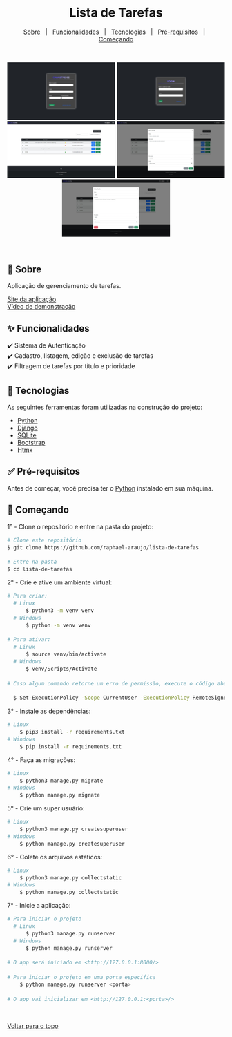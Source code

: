 
<div align="center" id="top"> 
  <h1>Lista de Tarefas</h1>
</div>

<p align="center">
  <a href="#sobre">Sobre</a> &#xa0; | &#xa0; 
  <a href="#funcionalidades">Funcionalidades</a> &#xa0; | &#xa0;
  <a href="#tecnologias">Tecnologias</a> &#xa0; | &#xa0;
  <a href="#pre-requisitos">Pré-requisitos</a> &#xa0; | &#xa0;
  <a href="#comecando">Começando</a>
</p>

<br>

<p align="center">
  <img alt="cadastro" src="assets/images/pagina_de_cadastro.jpeg" width=250>
  <img alt="Login" src="assets/images/pagina_de_login.jpeg" width=250>
  <img alt="Página de tarefas" src="assets/images/Pagina_de_tarefas.jpeg" width=250>
  <img alt="Página de adicionar tarefas" src="assets/images/pagina_de_adicionar_tarefa.jpeg" width=250>
  <img alt="Página de editar tarefas" src="assets/images/pagina_de_editar_tarefa.jpeg" width=250>
</p>

<br>

## <div id="sobre">🎯 Sobre</div>

Aplicação de gerenciamento de tarefas.

<p>
    <a href="https://gerenciamento-de-tarefas-django.fly.dev" target="_blank">
        Site da aplicação
    </a><br>
    <a href="https://youtu.be/pCvgTL66PGE" target="_blank">
        Vídeo de demonstração
    </a><br>
</p>

## <div id="funcionalidades">✨ Funcionalidades</div>

✔️ Sistema de Autenticação\
✔️ Cadastro, listagem, edição e exclusão de tarefas\
✔️ Filtragem de tarefas por título e prioridade

## <div id="tecnologias">🚀 Tecnologias</div>

As seguintes ferramentas foram utilizadas na construção do projeto:

- [Python](https://www.python.org/)
- [Django](https://www.djangoproject.com/)
- [SQLite](https://www.sqlite.org/index.html)
- [Bootstrap](https://getbootstrap.com/)
- [Htmx](https://htmx.org/)


## <div id="pre-requisitos">✅ Pré-requisitos</div>

Antes de começar, você precisa ter o [Python](https://www.python.org/downloads/) instalado em sua máquina.


## <div id="comecando">🏁 Começando</div>

1° - Clone o repositório e entre na pasta do projeto:

```bash
# Clone este repositório
$ git clone https://github.com/raphael-araujo/lista-de-tarefas

# Entre na pasta
$ cd lista-de-tarefas
```

2° - Crie e ative um ambiente virtual:

```bash
# Para criar:
  # Linux
      $ python3 -m venv venv
  # Windows
      $ python -m venv venv

# Para ativar:
  # Linux
      $ source venv/bin/activate
  # Windows
      $ venv/Scripts/Activate

# Caso algum comando retorne um erro de permissão, execute o código abaixo e tente novamente:

  $ Set-ExecutionPolicy -Scope CurrentUser -ExecutionPolicy RemoteSigned
```

3° - Instale as dependências:

```bash
# Linux
    $ pip3 install -r requirements.txt
# Windows
    $ pip install -r requirements.txt
```

4° - Faça as migrações:

```bash
# Linux
    $ python3 manage.py migrate
# Windows
    $ python manage.py migrate
```

5° - Crie um super usuário:

```bash
# Linux
    $ python3 manage.py createsuperuser
# Windows
    $ python manage.py createsuperuser
```

6° - Colete os arquivos estáticos:

```bash
# Linux
    $ python3 manage.py collectstatic
# Windows
    $ python manage.py collectstatic
```

7° - Inicie a aplicação:

```bash
# Para iniciar o projeto
  # Linux
      $ python3 manage.py runserver
  # Windows
      $ python manage.py runserver

# O app será iniciado em <http://127.0.0.1:8000/>

# Para iniciar o projeto em uma porta especifica
    $ python manage.py runserver <porta>

# O app vai inicializar em <http://127.0.0.1:<porta>/>
```

&#xa0;

<a href="#top">Voltar para o topo</a>
